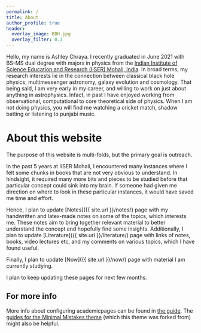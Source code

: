 ```yaml
---
permalink: /
title: About
author_profile: true
header:
  overlay_image: BBH.jpg
  overlay_filter: 0.3
---
```


Hello, my name is Ashley Chraya. I recently graduated in June 2021 with BS-MS dual degree with majors in physics from the [Indian Institute of Science Education and Research (IISER) Mohali, India](https://www.iisermohali.ac.in/). In broad terms, my research interests lie in the connection between classical black hole physics, multimessenger astronomy, galaxy evolution and cosmology. That being said, I am very early in my career, and willing to work on just about anything in astrophysics. Infact, in past I have enjoyed working from observational, computational to core theoretical side of physics. When I am not doing physics, you will find me watching a cricket match, shadow batting or listening to punjabi music.

About this website
======
The purpose of this website is multi-folds, but the primary goal is outreach. 

In the past 5 years at IISER Mohali, I encountered many instances where I felt some chunks in books that are not very obvious to understand. In hindsight, it required many more bits and pieces to be studied before that particular concept could sink into my brain. If someone had given me direction on where to look in these particular instances, it would have saved me time and effort. 

Hence, I plan to update [Notes]({{ site.url }}/notes/) page with my handwritten and latex-made notes on some of the topics, which interests me. These notes aim to bring together relevant material to better understand the concept and hopefully find some insights. Additionally, I plan to update [Literature]({{ site.url }}/literature/) page with links of notes, books, video lectures etc, and my comments on various topics, which I have found useful.

Finally, I plan to update [Now]({{ site.url }}/now/) page with material I am currently studying.

I plan to keep updating these pages for next few months.

For more info
------
More info about configuring academicpages can be found in [the guide](https://academicpages.github.io/markdown/). The [guides for the Minimal Mistakes theme](https://mmistakes.github.io/minimal-mistakes/docs/configuration/) (which this theme was forked from) might also be helpful.
